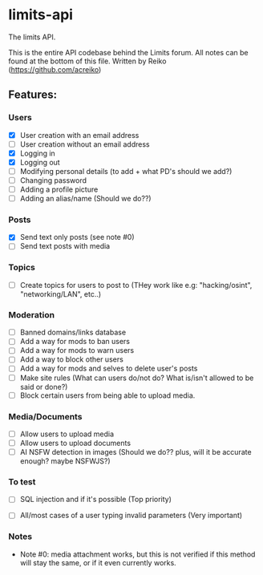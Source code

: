 # limits-api
The limits API.

This is the entire API codebase behind the Limits forum.
All notes can be found at the bottom of this file.
Written by Reiko (https://github.com/acreiko)

## Features:
### Users
 - [x] User creation with an email address
 - [ ] User creation without an email address
 - [x] Logging in
 - [x] Logging out
 - [ ] Modifying personal details (to add + what PD's should we add?)
 - [ ] Changing password
 - [ ] Adding a profile picture
 - [ ] Adding an alias/name (Should we do??)

### Posts
 - [x] Send text only posts (see note #0)
 - [ ] Send text posts with media
 
### Topics
 - [ ] Create topics for users to post to (THey work like e.g: "hacking/osint", "networking/LAN", etc..)

### Moderation
 - [ ] Banned domains/links database
 - [ ] Add a way for mods to ban users
 - [ ] Add a way for mods to warn users
 - [ ] Add a way to block other users
 - [ ] Add a way for mods and selves to delete user's posts
 - [ ] Make site rules (What can users do/not do? What is/isn't allowed to be said or done?)
 - [ ] Block certain users from being able to upload media.

### Media/Documents
 - [ ] Allow users to upload media
 - [ ] Allow users to upload documents
 - [ ] AI NSFW detection in images (Should we do?? plus, will it be accurate enough? maybe NSFWJS?)

### To test
 - [ ] SQL injection and if it's possible (Top priority)
 - [ ] All/most cases of a user typing invalid parameters (Very important)
 

### Notes
 - Note #0: media attachment works, but this is not verified if this method will stay the same, or if it even currently works.
